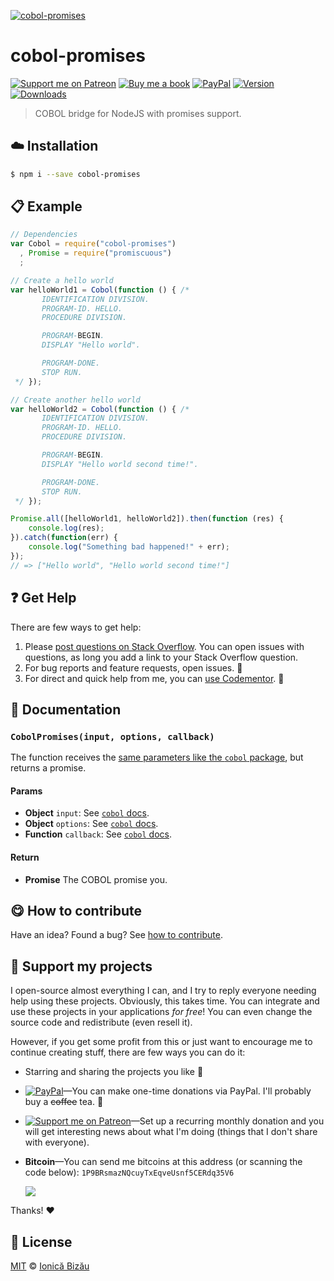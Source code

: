 
[![cobol-promises](http://i.imgur.com/DfsVV3F.png)](#)

# cobol-promises

 [![Support me on Patreon][badge_patreon]][patreon] [![Buy me a book][badge_amazon]][amazon] [![PayPal][badge_paypal_donate]][paypal-donations] [![Version](https://img.shields.io/npm/v/cobol-promises.svg)](https://www.npmjs.com/package/cobol-promises) [![Downloads](https://img.shields.io/npm/dt/cobol-promises.svg)](https://www.npmjs.com/package/cobol-promises)

> COBOL bridge for NodeJS with promises support.

## :cloud: Installation

```sh
$ npm i --save cobol-promises
```


## :clipboard: Example



```js
// Dependencies
var Cobol = require("cobol-promises")
  , Promise = require("promiscuous")
  ;

// Create a hello world
var helloWorld1 = Cobol(function () { /*
       IDENTIFICATION DIVISION.
       PROGRAM-ID. HELLO.
       PROCEDURE DIVISION.

       PROGRAM-BEGIN.
       DISPLAY "Hello world".

       PROGRAM-DONE.
       STOP RUN.
 */ });

// Create another hello world
var helloWorld2 = Cobol(function () { /*
       IDENTIFICATION DIVISION.
       PROGRAM-ID. HELLO.
       PROCEDURE DIVISION.

       PROGRAM-BEGIN.
       DISPLAY "Hello world second time!".

       PROGRAM-DONE.
       STOP RUN.
 */ });

Promise.all([helloWorld1, helloWorld2]).then(function (res) {
    console.log(res);
}).catch(function(err) {
    console.log("Something bad happened!" + err);
});
// => ["Hello world", "Hello world second time!"]
```

## :question: Get Help

There are few ways to get help:

 1. Please [post questions on Stack Overflow](https://stackoverflow.com/questions/ask). You can open issues with questions, as long you add a link to your Stack Overflow question.
 2. For bug reports and feature requests, open issues. :bug:
 3. For direct and quick help from me, you can [use Codementor](https://www.codementor.io/johnnyb). :rocket:


## :memo: Documentation


### `CobolPromises(input, options, callback)`
The function receives the [same parameters like the `cobol` package](https://github.com/IonicaBizau/node-cobol#documentation), but returns a promise.

#### Params
- **Object** `input`: See [`cobol` docs](https://github.com/IonicaBizau/node-cobol#documentation).
- **Object** `options`: See [`cobol` docs](https://github.com/IonicaBizau/node-cobol#documentation).
- **Function** `callback`: See [`cobol` docs](https://github.com/IonicaBizau/node-cobol#documentation).

#### Return
- **Promise** The COBOL promise you.



## :yum: How to contribute
Have an idea? Found a bug? See [how to contribute][contributing].


## :sparkling_heart: Support my projects

I open-source almost everything I can, and I try to reply everyone needing help using these projects. Obviously,
this takes time. You can integrate and use these projects in your applications *for free*! You can even change the source code and redistribute (even resell it).

However, if you get some profit from this or just want to encourage me to continue creating stuff, there are few ways you can do it:

 - Starring and sharing the projects you like :rocket:
 - [![PayPal][badge_paypal]][paypal-donations]—You can make one-time donations via PayPal. I'll probably buy a ~~coffee~~ tea. :tea:
 - [![Support me on Patreon][badge_patreon]][patreon]—Set up a recurring monthly donation and you will get interesting news about what I'm doing (things that I don't share with everyone).
 - **Bitcoin**—You can send me bitcoins at this address (or scanning the code below): `1P9BRsmazNQcuyTxEqveUsnf5CERdq35V6`

    ![](https://i.imgur.com/z6OQI95.png)

Thanks! :heart:



## :scroll: License

[MIT][license] © [Ionică Bizău][website]

[badge_patreon]: http://ionicabizau.github.io/badges/patreon.svg
[badge_amazon]: http://ionicabizau.github.io/badges/amazon.svg
[badge_paypal]: http://ionicabizau.github.io/badges/paypal.svg
[badge_paypal_donate]: http://ionicabizau.github.io/badges/paypal_donate.svg
[patreon]: https://www.patreon.com/ionicabizau
[amazon]: http://amzn.eu/hRo9sIZ
[paypal-donations]: https://www.paypal.com/cgi-bin/webscr?cmd=_s-xclick&hosted_button_id=RVXDDLKKLQRJW
[donate-now]: http://i.imgur.com/6cMbHOC.png

[license]: http://showalicense.com/?fullname=Ionic%C4%83%20Biz%C4%83u%20%3Cbizauionica%40gmail.com%3E%20(https%3A%2F%2Fionicabizau.net)&year=2015#license-mit
[website]: https://ionicabizau.net
[contributing]: /CONTRIBUTING.md
[docs]: /DOCUMENTATION.md
